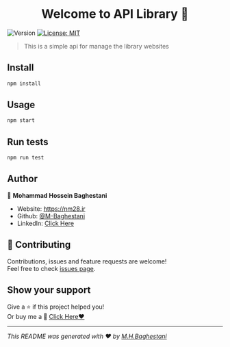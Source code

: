 <h1 align="center">Welcome to API Library 👋</h1>
<p>
  <img alt="Version" src="https://img.shields.io/badge/version-1.7.2-blue.svg?cacheSeconds=2592000" />
  <a href="#" target="_blank">
    <img alt="License: MIT" src="https://img.shields.io/badge/License-MIT-yellow.svg" />
  </a>
</p>

> This is a simple api for manage the library websites

## Install

```sh
npm install
```

## Usage

```sh
npm start
```

## Run tests

```sh
npm run test
```

## Author

👤 **Mohammad Hossein Baghestani**

- Website: https://nm28.ir
- Github: [@M-Baghestani](https://github.com/M-Baghestani)
- LinkedIn: [Click Here](https://linkedin.com/in/https://www.linkedin.com/in/mohammad-baghestani-4287a4365/)

## 🤝 Contributing

Contributions, issues and feature requests are welcome!<br />Feel free to check [issues page](https://github.com/M-Baghestani/library-API-nodejs/issues).

## Show your support

Give a ⭐️ if this project helped you!<br>
Or buy me a 🍵 [Click Here❤️](https://www.coffeete.ir/MohammadBaghestani)

---

_This README was generated with ❤️ by [M.H.Baghestani](https://github.com/M-Baghestani/)_
